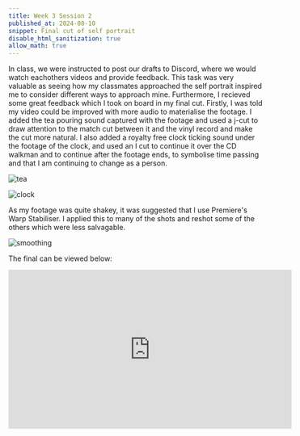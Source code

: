 ```yaml
---
title: Week 3 Session 2
published_at: 2024-08-10
snippet: Final cut of self portrait
disable_html_sanitization: true
allow_math: true
---
```


In class, we were instructed to post our drafts to Discord, where we would watch eachothers videos and provide feedback. This task was very valuable as seeing how my classmates approached the self portrait inspired me to consider different ways to approach mine. Furthermore, I recieved some great feedback which I took on board in my final cut. Firstly, I was told my video could be improved with more audio to materialise the footage. I added the tea pouring sound captured with the footage and used a j-cut to draw attention to the match cut between it and the vinyl record and make the cut more natural. I also added a royalty free clock ticking sound under the footage of the clock, and used an l cut to continue it over the CD walkman and to continue after the footage ends, to symbolise time passing and that I am continuing to change as a person.

![tea](/w03s2/tea.png)

![clock](/w03s2/clock.png)

As my footage was quite shakey, it was suggested that I use Premiere's Warp Stabiliser. I applied this to many of the shots and reshot some of the others which were less salvagable.

![smoothing](/w03s2/smoothing.png)

The final can be viewed below:

<iframe width="560" height="315" src="https://www.youtube.com/embed/vyNXMmXKJ9E?si=yrFYzOQBvCPej8Vg" title="YouTube video player" frameborder="0" allow="accelerometer; autoplay; clipboard-write; encrypted-media; gyroscope; picture-in-picture; web-share" referrerpolicy="strict-origin-when-cross-origin" allowfullscreen></iframe>